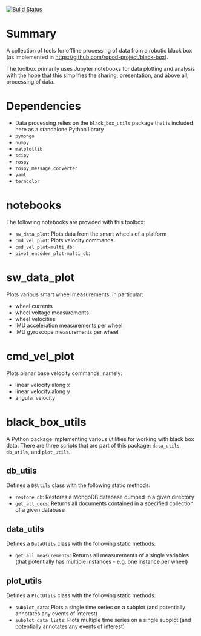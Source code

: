 [![Build Status](https://travis-ci.org/ropod-project/black-box-tools.svg?branch=master)](https://travis-ci.org/ropod-project/black-box-tools)

# Summary

A collection of tools for offline processing of data from a robotic black box (as implemented in https://github.com/ropod-project/black-box).

The toolbox primarily uses Jupyter notebooks for data plotting and analysis with the hope that this simplifies the sharing, presentation, and above all, processing of data.

# Dependencies

* Data processing relies on the `black_box_utils` package that is included here as a standalone Python library
* `pymongo`
* `numpy`
* `matplotlib`
* `scipy`
* `rospy`
* `rospy_message_converter`
* `yaml`
* `termcolor`

# notebooks

The following notebooks are provided with this toolbox:
* `sw_data_plot`: Plots data from the smart wheels of a platform
* `cmd_vel_plot`: Plots velocity commands
* `cmd_vel_plot-multi_db`:
* `pivot_encoder_plot-multi_db`:

# sw_data_plot

Plots various smart wheel measurements, in particular:
* wheel currents
* wheel voltage measurements
* wheel velocities
* IMU acceleration measurements per wheel
* IMU gyroscope measurements per wheel

# cmd_vel_plot

Plots planar base velocity commands, namely:
* linear velocity along x
* linear velocity along y
* angular velocity

# black_box_utils

A Python package implementing various utilities for working with black box data. There are three scripts that are part of this package: `data_utils`, `db_utils`, and `plot_utils`.

## db_utils

Defines a `DBUtils` class with the following static methods:

* `restore_db`: Restores a MongoDB database dumped in a given directory
* `get_all_docs`: Returns all documents contained in a specified collection of a given database


## data_utils

Defines a `DataUtils` class with the following static methods:

* `get_all_measurements`: Returns all measurements of a single variables (that potentially has multiple instances - e.g. one instance per wheel)

## plot_utils

Defines a `PlotUtils` class with the following static methods:
* `subplot_data`: Plots a single time series on a subplot (and potentially annotates any events of interest)
* `subplot_data_lists`: Plots multiple time series on a single subplot (and potentially annotates any events of interest)
